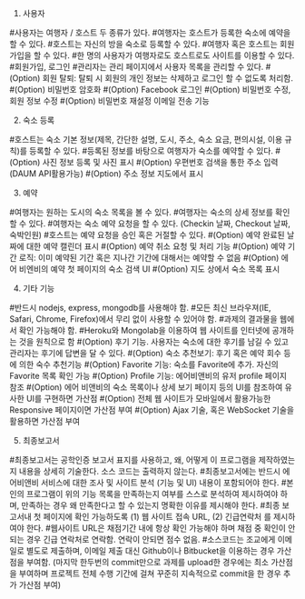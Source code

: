 1. 사용자

#사용자는 여행자 / 호스트 두 종류가 있다.
#여행자는 호스트가 등록한 숙소에 예약을 할 수 있다.
#호스트는 자신의 방을 숙소로 등록할 수 있다.
#여행자 혹은 호스트는 회원가입을 할 수 있다.
#한 명의 사용자가 여행자로도 호스트로도 사이트를 이용할 수 있다.
#회원가입, 로그인
#관리자는 관리 페이지에서 사용자 목록을 관리할 수 있다.
#(Option) 회원 탈퇴: 탈퇴 시 회원의 개인 정보는 삭제하고 로그인 할 수 없도록 처리함.
#(Option) 비밀번호 암호화
#(Option) Facebook 로그인
#(Option) 비밀번호 수정, 회원 정보 수정
#(Option) 비밀번호 재설정 이메일 전송 기능


2. 숙소 등록

#호스트는 숙소 기본 정보(제목, 간단한 설명, 도시, 주소, 숙소 요금, 편의시설, 이용 규칙)를 등록할 수 있다.
#등록된 정보를 바탕으로 여행자가 숙소를 예약할 수 있다.
#(Option) 사진 정보 등록 및 사진 표시
#(Option) 우편번호 검색을 통한 주소 입력 (DAUM API활용가능)
#(Option) 주소 정보 지도에서 표시


3. 예약

#여행자는 원하는 도시의 숙소 목록을 볼 수 있다.
#여행자는 숙소의 상세 정보를 확인할 수 있다.
#여행자는 숙소 예약 요청을 할 수 있다. (Checkin 날짜, Checkout 날짜, 숙박인원)
#호스트는 예약 요청을 승인 혹은 거절할 수 있다.
#(Option) 예약 완료된 날짜에 대한 예약 캘린더 표시
#(Option) 예약 취소 요청 및 처리 기능
#(Option) 예약 기간 로직: 이미 예약된 기간 혹은 지나간 기간에 대해서는 예약할 수 없음
#(Option) 에어 비엔비의 예약 첫 페이지의 숙소 검색 UI
#(Option) 지도 상에서 숙소 목록 표시


4. 기타 기능

#반드시 nodejs, express, mongodb를 사용해야 함.
#모든 최신 브라우져(IE, Safari, Chrome, Firefox)에서 무리 없이 사용할 수 있어야 함.
#과제의 결과물을 웹에서 확인 가능해야 함.
#Heroku와 Mongolab을 이용하여 웹 사이트를 인터넷에 공개하는 것을 원칙으로 함
#(Option) 후기 기능. 사용자는 숙소에 대한 후기를 남길 수 있고 관리자는 후기에 답변을 달 수 있다.
#(Option) 숙소 추천보기: 후기 혹은 예약 회수 등에 의한 숙수 추천기능
#(Option) Favorite 기능: 숙소를 Favorite에 추가. 자신의 Favorite 목록 확인 가능
#(Option) Profile 기능: 에어비앤비의 유저 profile 페이지 참조
#(Option) 에어 비앤비의 숙소 목록이나 상세 보기 페이지 등의 UI를 참조하여 유사한 UI를 구현하면 가산점
#(Option) 전체 웹 사이트가 모바일에서 활용가능한 Responsive 페이지이면 가산점 부여
#(Option) Ajax 기술, 혹은 WebSocket 기술을 활용하면 가산점 부여 

5. 최종보고서

#최종보고서는 공학인증 보고서 표지를 사용하고, 왜, 어떻게 이 프로그램을 제작하였는지 내용을 상세히 기술한다. 소스 코드는 출력하지 않는다. 
#최종보고서에는 반드시 에어비앤비 서비스에 대한 조사 및 사이트 분석 (기능 및 UI) 내용이 포함되어야 한다.
#본인의 프로그램이 위의 기능 목록을 만족하는지 여부를 스스로 분석하여 제시하여야 하며, 만족하는 경우 왜 만족한다고 할 수 있는지 명확한 이유를 제시해야 한다.
#최종 보고서내 첫 페이지에 확인 가능하도록 (1) 웹 사이트 접속 URL, (2) 긴급연락처 를 제시하여야 한다.
#웹사이트 URL은 채점기간 내에 항상 확인 가능해야 하며 채점 중 확인이 안되는 경우 긴급 연락처로 연락함. 연락이 안되면 점수 없음.
#소스코드는 조교에게 이메일로 별도로 제출하며, 이메일 제출 대신 Github이나 Bitbucket을 이용하는 경우 가산점을 부여함. (마지막 한두번의 commit만으로 과제를 upload한 경우에는 최소 가산점을 부여하며 프로젝트 전체 수행 기간에 걸쳐 꾸준히 지속적으로 commit을 한 경우 추가 가산점 부여)